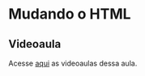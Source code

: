 # Mudando o HTML

## Videoaula
Acesse [aqui](https://drive.google.com/drive/folders/1zyG2imUmaQZvHg9g5tyB5y1EmZQpWumG?usp=drive_link) as videoaulas dessa aula.

